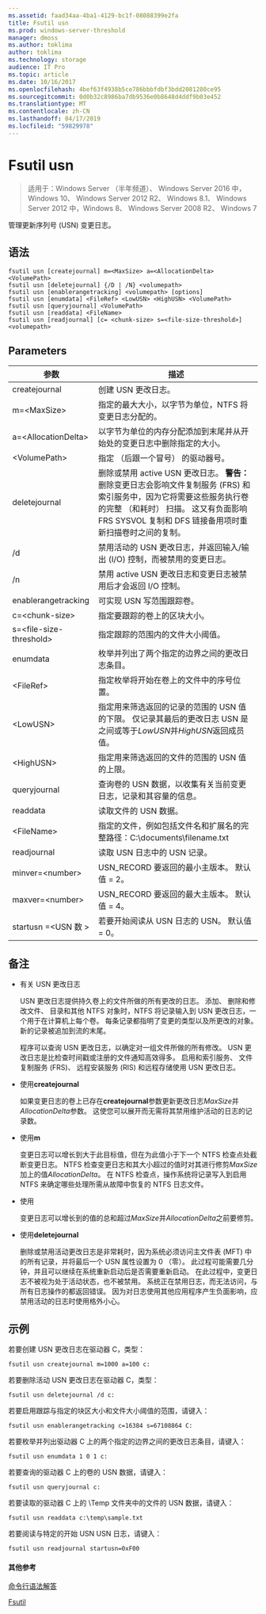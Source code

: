 ```yaml
---
ms.assetid: faad34aa-4ba1-4129-bc1f-08088399e2fa
title: Fsutil usn
ms.prod: windows-server-threshold
manager: dmoss
ms.author: toklima
author: toklima
ms.technology: storage
audience: IT Pro
ms.topic: article
ms.date: 10/16/2017
ms.openlocfilehash: 4bef63f4938b5ce786bbbfdbf3bdd2081280ce95
ms.sourcegitcommit: 0d0b32c8986ba7db9536e0b8648d4ddf9b03e452
ms.translationtype: MT
ms.contentlocale: zh-CN
ms.lasthandoff: 04/17/2019
ms.locfileid: "59829978"
---
```

# <a name="fsutil-usn"></a>Fsutil usn
>适用于：Windows Server （半年频道）、 Windows Server 2016 中，Windows 10、 Windows Server 2012 R2、 Windows 8.1、 Windows Server 2012 中，Windows 8、 Windows Server 2008 R2、 Windows 7

管理更新序列号 (USN) 变更日志。

## <a name="syntax"></a>语法

```
fsutil usn [createjournal] m=<MaxSize> a=<AllocationDelta> <VolumePath>
fsutil usn [deletejournal] {/D | /N} <volumepath>
fsutil usn [enablerangetracking] <volumepath> [options]
fsutil usn [enumdata] <FileRef> <LowUSN> <HighUSN> <VolumePath>
fsutil usn [queryjournal] <VolumePath>
fsutil usn [readdata] <FileName>
fsutil usn [readjournal] [c= <chunk-size> s=<file-size-threshold>] <volumepath>
```

## <a name="parameters"></a>Parameters

|参数|描述|
|-------------|---------------|
|createjournal|创建 USN 更改日志。|
|m=\<MaxSize>|指定的最大大小，以字节为单位，NTFS 将变更日志分配的。|
|a=\<AllocationDelta>|以字节为单位的内存分配添加到末尾并从开始处的变更日志中删除指定的大小。|
|\<VolumePath>|指定 （后跟一个冒号） 的驱动器号。|
|deletejournal|删除或禁用 active USN 更改日志。 **警告：** 删除变更日志会影响文件复制服务 (FRS) 和索引服务中，因为它将需要这些服务执行卷的完整 （和耗时） 扫描。 这又有负面影响 FRS SYSVOL 复制和 DFS 链接备用项时重新扫描卷时之间的复制。|
|/d|禁用活动的 USN 更改日志，并返回输入/输出 (I/O) 控制，而被禁用的变更日志。|
|/n|禁用 active USN 更改日志和变更日志被禁用后才会返回 I/O 控制。|
|enablerangetracking|可实现 USN 写范围跟踪卷。|
|c=\<chunk-size>|指定要跟踪的卷上的区块大小。|
|s=\<file-size-threshold>|指定跟踪的范围内的文件大小阈值。|
|enumdata|枚举并列出了两个指定的边界之间的更改日志条目。|
|\<FileRef>|指定枚举将开始在卷上的文件中的序号位置。|
|\<LowUSN>|指定用来筛选返回的记录的范围的 USN 值的下限。 仅记录其最后的更改日志 USN 是之间或等于*LowUSN*并*HighUSN*返回成员值。|
|\<HighUSN>|指定用来筛选返回的文件的范围的 USN 值的上限。|
|queryjournal|查询卷的 USN 数据，以收集有关当前变更日志，记录和其容量的信息。|
|readdata|读取文件的 USN 数据。|
|\<FileName>|指定的文件，例如包括文件名和扩展名的完整路径：C:\documents\filename.txt|
|readjournal|读取 USN 日志中的 USN 记录。|
|minver=\<number>|USN_RECORD 要返回的最小主版本。 默认值 = 2。|
|maxver=\<number>|USN_RECORD 要返回的最大主版本。 默认值 = 4。|
|startusn =\<USN 数 >|若要开始阅读从 USN 日志的 USN。 默认值 = 0。|


## <a name="remarks"></a>备注

-   有关 USN 更改日志

    USN 更改日志提供持久卷上的文件所做的所有更改的日志。 添加、 删除和修改文件、 目录和其他 NTFS 对象时，NTFS 将记录输入到 USN 更改日志，一个用于在计算机上每个卷。 每条记录都指明了变更的类型以及所更改的对象。 新的记录被追加到流的末尾。

    程序可以查询 USN 更改日志，以确定对一组文件所做的所有修改。 USN 更改日志是比检查时间戳或注册的文件通知高效得多。 启用和索引服务、 文件复制服务 (FRS)、 远程安装服务 (RIS) 和远程存储使用 USN 更改日志。

-   使用**createjournal**

    如果变更日志的卷上已存在**createjournal**参数更新更改日志*MaxSize*并*AllocationDelta*参数。 这使您可以展开而无需将其禁用维护活动的日志的记录数。

-   使用**m**

    变更日志可以增长到大于此目标值，但在为此值小于下一个 NTFS 检查点处截断变更日志。 NTFS 检查变更日志和其大小超过的值时对其进行修剪*MaxSize*加上的值*AllocationDelta*。 在 NTFS 检查点，操作系统将记录写入到启用 NTFS 来确定哪些处理所需从故障中恢复的 NTFS 日志文件。

-   使用

    变更日志可以增长到的值的总和超过*MaxSize*并*AllocationDelta*之前要修剪。

-   使用**deletejournal**

    删除或禁用活动更改日志是非常耗时，因为系统必须访问主文件表 (MFT) 中的所有记录，并将最后一个 USN 属性设置为 0 （零）。 此过程可能需要几分钟，并且可以继续在系统重新启动后是否需要重新启动。 在此过程中，变更日志不被视为处于活动状态，也不被禁用。 系统正在禁用日志，而无法访问，与所有日志操作的都返回错误。 因为对日志使用其他应用程序产生负面影响，应禁用活动的日志时使用格外小心。

## <a name="BKMK_examples"></a>示例
若要创建 USN 更改日志在驱动器 C，类型：

```
fsutil usn createjournal m=1000 a=100 c:
```

若要删除活动 USN 更改日志在驱动器 C，类型：

```
fsutil usn deletejournal /d c:
```

若要启用跟踪与指定的块区大小和文件大小阈值的范围，请键入：

```
fsutil usn enablerangetracking c=16384 s=67108864 C:
```

若要枚举并列出驱动器 C 上的两个指定的边界之间的更改日志条目，请键入：

```
fsutil usn enumdata 1 0 1 c:
```

若要查询的驱动器 C 上的卷的 USN 数据，请键入：

```
fsutil usn queryjournal c:
```

若要读取的驱动器 C 上的 \Temp 文件夹中的文件的 USN 数据，请键入：

```
fsutil usn readdata c:\temp\sample.txt
```

若要阅读与特定的开始 USN USN 日志，请键入：

```
fsutil usn readjournal startusn=0xF00
```

#### <a name="additional-references"></a>其他参考
[命令行语法解答](Command-Line-Syntax-Key.md)

[Fsutil](Fsutil.md)


